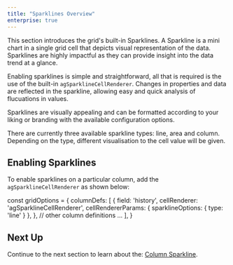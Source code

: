 ```yaml
---
title: "Sparklines Overview"
enterprise: true
---
```


This section introduces the grid's built-in Sparklines. A Sparkline is a mini chart in a single grid cell that depicts visual representation of the data. Sparklines are highly impactful as they can provide insight into the data trend at a glance.

Enabling sparklines is simple and straightforward, all that is required is the use of the built-in `agSparklineCellRenderer`. Changes in properties and data are reflected in the sparkline, allowing easy and quick analysis of flucuations in values.

Sparklines are visually appealing and can be formatted according to your liking or branding with the available configuration options.

There are currently three available sparkline types: line, area and column. Depending on the type, different visualisation to the cell value will be given.

## Enabling Sparklines

To enable sparklines on a particular column, add the `agSparklineCellRenderer` as shown below:

<snippet>
const gridOptions = {
    columnDefs: [
        {
            field: 'history',
            cellRenderer: 'agSparklineCellRenderer',
            cellRendererParams: {
                sparklineOptions: {
                    type: 'line'
                }
            },
        },
        // other column definitions ...
    ],
}
</snippet>

<grid-example title='Enabling Sparklines' name='enabling-sparklines' type='generated' options='{ "enterprise": true, "exampleHeight": 585, "modules": ["clientside", "sparklines"] }'></grid-example>

## Next Up

Continue to the next section to learn about the: [Column Sparkline](/column-sparkline/).
